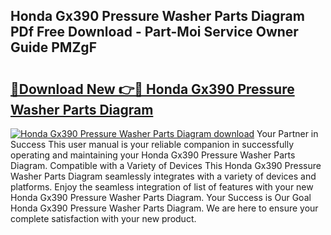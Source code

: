 ## Honda Gx390 Pressure Washer Parts Diagram PDf Free Download - Part-Moi Service Owner Guide PMZgF

# <h2><a href="http://dfhst4n.blite.top/?on=Honda+Gx390+Pressure+Washer+Parts+Diagram">🔗Download New 👉🔴 Honda Gx390 Pressure Washer Parts Diagram</a></h2>

[![Honda Gx390 Pressure Washer Parts Diagram download](https://i.imgur.com/lujVjoI.png)](http://dfhst4n.blite.top/?on=Honda+Gx390+Pressure+Washer+Parts+Diagram)
Your Partner in Success This user manual is your reliable companion in successfully operating and maintaining your Honda Gx390 Pressure Washer Parts Diagram. Compatible with a Variety of Devices This Honda Gx390 Pressure Washer Parts Diagram seamlessly integrates with a variety of devices and platforms. Enjoy the seamless integration of list of features with your new Honda Gx390 Pressure Washer Parts Diagram. Your Success is Our Goal Honda Gx390 Pressure Washer Parts Diagram. We are here to ensure your complete satisfaction with your new product.
